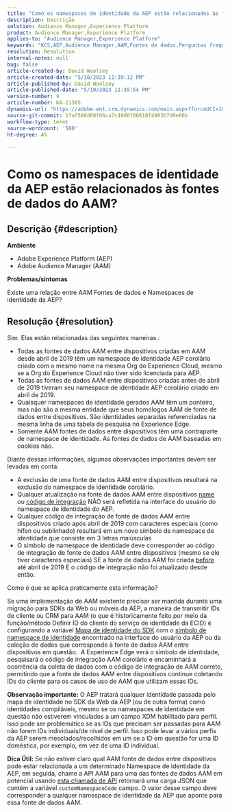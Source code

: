 ```yaml
---
title: "Como os namespaces de identidade da AEP estão relacionados às fontes de dados do AAM?"
description: Descrição
solution: Audience Manager,Experience Platform
product: Audience Manager,Experience Platform
applies-to: "Audience Manager,Experience Platform"
keywords: "KCS,AEP,Audience Manager,AAM,Fontes de dados,Perguntas frequentes"
resolution: Resolution
internal-notes: null
bug: false
article-created-by: David Woolsey
article-created-date: "5/10/2023 11:39:12 PM"
article-published-by: David Woolsey
article-published-date: "5/10/2023 11:39:54 PM"
version-number: 9
article-number: KA-21305
dynamics-url: "https://adobe-ent.crm.dynamics.com/main.aspx?forceUCI=1&pagetype=entityrecord&etn=knowledgearticle&id=8306bedd-8bef-ed11-8849-6045bd006b3d"
source-git-commit: 1faf586d60f06ca7c49d0f06818f4803b7d0e66b
workflow-type: tm+mt
source-wordcount: '588'
ht-degree: 4%

---
```


# Como os namespaces de identidade da AEP estão relacionados às fontes de dados do AAM?

## Descrição {#description}


<b>Ambiente</b>

- Adobe Experience Platform (AEP)
- Adobe Audience Manager (AAM)


<b>Problemas/sintomas</b>

Existe uma relação entre AAM Fontes de dados e Namespaces de identidade da AEP?


## Resolução {#resolution}


Sim. Elas estão relacionadas das seguintes maneiras.:

- Todas as fontes de dados AAM entre dispositivos criadas em AAM desde abril de 2019 têm um namespace de identidade AEP corolário criado com o mesmo nome na mesma Org do Experience Cloud, mesmo se a Org do Experience Cloud não tiver sido licenciada para AEP.
- Todas as fontes de dados AAM entre dispositivos criadas antes de abril de 2019 tiveram seu namespace de identidade AEP corolário criado em abril de 2019.
- Quaisquer namespaces de identidade gerados AAM têm um ponteiro, mas não são a mesma entidade que seus homólogos AAM de fonte de dados entre dispositivos. São identidades separadas referenciadas na mesma linha de uma tabela de pesquisa no Experience Edge.
- Somente AAM fontes de dados entre dispositivos têm uma contraparte de namespace de identidade. As fontes de dados de AAM baseadas em cookies não.


Diante dessas informações, algumas observações importantes devem ser levadas em conta:

- A exclusão de uma fonte de dados AAM entre dispositivos resultará na exclusão do namespace de identidade corolário.
- Qualquer atualização na fonte de dados AAM entre dispositivos <u>name</u> ou <u>código de integração</u> NÃO será refletida na interface do usuário do namespace de identidade do AEP.
- Qualquer código de integração de fonte de dados AAM entre dispositivos criado após abril de 2019 com caracteres especiais (como hífen ou sublinhado) resultará em um novo símbolo de namespace de identidade que consiste em 3 letras maiúsculas
- O símbolo de namespace de identidade deve corresponder ao código de integração de fonte de dados AAM entre dispositivos (mesmo se ele tiver caracteres especiais) SE a fonte de dados AAM foi criada <u>before</u> até abril de 2019 E o código de integração não foi atualizado desde então.


Como é que se aplica praticamente esta informação?

Se uma implementação de AAM existente precisar ser mantida durante uma migração para SDKs da Web ou móveis da AEP, a maneira de transmitir IDs de cliente ou CRM para AAM (o que é historicamente feito por meio da função/método Definir ID do cliente do serviço de identidade da ECID) é configurando a variável [Mapa de identidade do SDK](https://experienceleague.adobe.com/docs/experience-platform/edge/identity/overview.html?lang=en) com o <u>símbolo de namespace de identidade</u> encontrado na interface do usuário da AEP ou da coleção de dados que corresponde à fonte de dados AAM entre dispositivos em questão.  A Experience Edge verá o símbolo de identidade, pesquisará o código de integração AAM corolário e encaminhará a ocorrência da coleta de dados com o código de integração de AAM correto, permitindo que a fonte de dados AAM entre dispositivos continue coletando IDs do cliente para os casos de uso de AAM que utilizam essas IDs.

<b>Observação importante:</b> O AEP tratará qualquer identidade passada pelo mapa de identidade no SDK da Web da AEP (ou de outra forma) como identidades compiláveis, mesmo se os namespaces de identidade em questão não estiverem vinculados a um campo XDM habilitado para perfil. Isso pode ser problemático se as IDs que precisam ser passadas para AAM não forem IDs individuais/de nível de perfil. Isso pode levar a vários perfis da AEP serem mesclados/recolhidos em um se a ID em questão for uma ID doméstica, por exemplo, em vez de uma ID individual.

<b>Dica Útil:</b> Se não estiver claro qual AAM fonte de dados entre dispositivos pode estar relacionada a um determinado Namespace de identidade da AEP, em seguida, chame a API AAM para uma das fontes de dados AAM em potencial usando [esta chamada de API](https://bank.demdex.com/portal/api/v1/openapi.yaml) retornará uma carga JSON que contém a variável `customNamespaceCode` campo. O valor desse campo deve corresponder a qualquer namespace de identidade da AEP que aponte para essa fonte de dados AAM.


